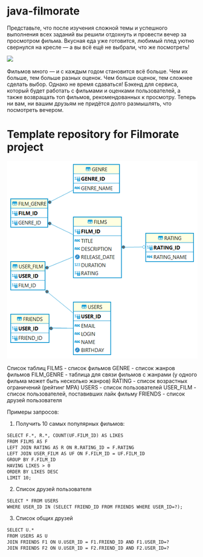 # java-filmorate
Представьте, что после изучения сложной темы и успешного выполнения всех заданий вы решили отдохнуть и провести вечер за просмотром фильма. Вкусная еда уже готовится, любимый плед уютно свернулся на кресле — а вы всё ещё не выбрали, что же посмотреть!

![](https://pictures.s3.yandex.net/resources/Comp-1-2_1668789282.gif)

Фильмов много — и с каждым годом становится всё больше. Чем их больше, тем больше разных оценок. Чем больше оценок, тем сложнее сделать выбор. Однако не время сдаваться! Бэкенд для сервиса, который будет работать с фильмами и оценками пользователей, а также возвращать топ фильмов, рекомендованных к просмотру. Теперь ни вам, ни вашим друзьям не придётся долго размышлять, что посмотреть вечером.


# Template repository for Filmorate project
![ER-diagram.png](ER-diagram.png)

Список таблиц
FILMS - список фильмов
GENRE - список жанров фильмов
FILM_GENRE - таблица для связи фильмов с жанрами (у одного фильма может быть несколько жанров)
RATING - список возрастных ограничений (рейтинг MPA)
USERS - список пользователей
USER_FILM - список пользователей, поставивших лайк фильму
FRIENDS - список друзей пользователя

Примеры запросов:

1. Получить 10 самых популярных фильмов:

```
SELECT F.*, R.*, COUNT(UF.FILM_ID) AS LIKES
FROM FILMS AS F
LEFT JOIN RATING AS R ON R.RATING_ID = F.RATING
LEFT JOIN USER_FILM AS UF ON F.FILM_ID = UF.FILM_ID
GROUP BY F.FILM_ID
HAVING LIKES > 0
ORDER BY LIKES DESC
LIMIT 10;

```

2. Список друзей пользователя

```
SELECT * FROM USERS 
WHERE USER_ID IN (SELECT FRIEND_ID FROM FRIENDS WHERE USER_ID=?);

```

3. Список общих друзей

```
SELECT U.*
FROM USERS AS U
JOIN FRIENDS F1 ON U.USER_ID = F1.FRIEND_ID AND F1.USER_ID=?
JOIN FRIENDS F2 ON U.USER_ID = F2.FRIEND_ID AND F2.USER_ID=?

```
